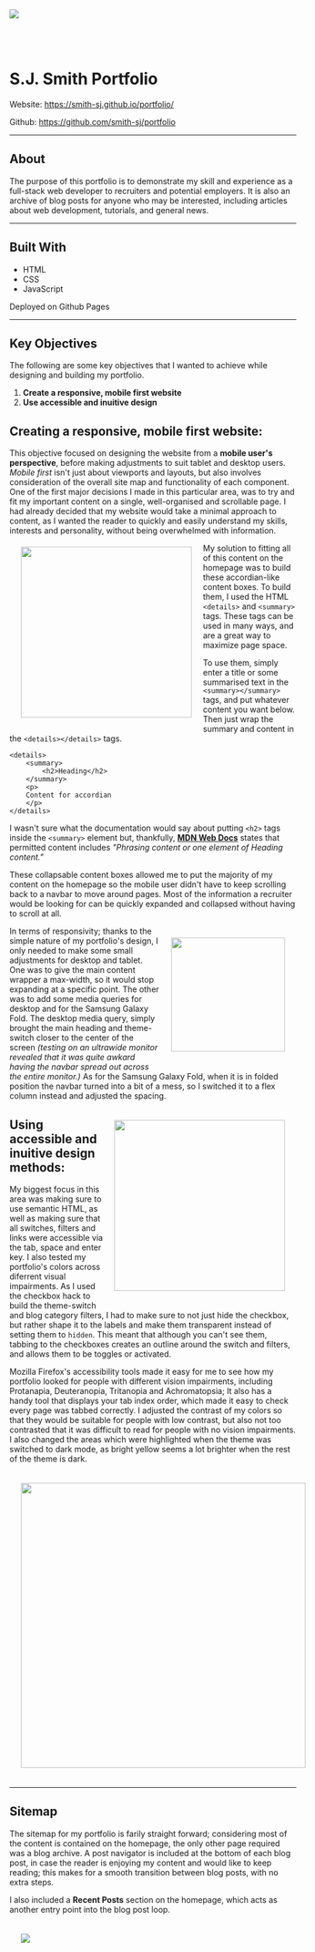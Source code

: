 <img src="./readme-images/hero.png" style="margin-bottom: 50px">

# S.J. Smith Portfolio


Website: https://smith-sj.github.io/portfolio/

Github: https://github.com/smith-sj/portfolio

---

## About

The purpose of this portfolio is to demonstrate my skill and experience as a full-stack web developer to recruiters and potential employers. It is also an archive of blog posts for anyone who may be interested, including articles about web development, tutorials, and general news.

---

## Built With
- HTML
- CSS
- JavaScript

Deployed on Github Pages

---

## Key Objectives

The following are some key objectives that I wanted to achieve while designing and building my portfolio.

1. **Create a responsive, mobile first website**
1. **Use accessible and inuitive design**

## Creating a responsive, mobile first website:

This objective focused on designing the website from a **mobile user's perspective**, before making adjustments to suit tablet and desktop users. *Mobile first* isn't just about viewports and layouts, but also involves consideration of the overall site map and functionality of each component. One of the first major decisions I made in this particular area, was to try and fit my important content on a single, well-organised and scrollable page. I had already decided that my website would take a minimal approach to content, as I wanted the reader to quickly and easily understand my skills, interests and personality, without being overwhelmed with information.
<img align="left" style="margin: 20px" width="300" height="auto" src="./readme-images/accordian_screenshot.png">

My solution to fitting all of this content on the homepage was to build these accordian-like content boxes. To build them, I used the HTML `<details>` and  `<summary>` tags. These tags can be used in many ways, and are a great way to maximize page space. 

To use them, simply enter a title or some summarised text in the `<summary></summary>` tags, and put whatever content you want below. Then just wrap the summary and content in the `<details></details>` tags.

```
<details>
    <summary>
        <h2>Heading</h2>
    </summary>
    <p>
    Content for accordian
    </p>
</details>
```

I wasn't sure what the documentation would say about putting `<h2>` tags inside the `<summary>` element but, thankfully, **[MDN Web Docs](https://developer.mozilla.org/en-US/docs/Web/HTML/Element/summary)** states that permitted content includes *"Phrasing content or one element of Heading content."*

These collapsable content boxes allowed me to put the majority of my content on the homepage so the mobile user didn't have to keep scrolling back to a navbar to move around pages. Most of the information a recruiter would be looking for can be quickly expanded and collapsed without having to scroll at all.

 <img align="right" style="margin: 20px" width="200" height="auto" src="./readme-images/galaxy-fold_screenshot.png">

In terms of responsivity; thanks to the simple nature of my portfolio's design, I only needed to make some small adjustments for desktop and tablet. One was to give the main content wrapper a max-width, so it would stop expanding at a specific point. The other was to add some media queries for desktop and for the Samsung Galaxy Fold. The desktop media query, simply brought the main heading and theme-switch closer to the center of the screen *(testing on an ultrawide monitor revealed that it was quite awkard having the navbar spread out across the entire monitor.)* As for the Samsung Galaxy Fold, when it is in folded position the navbar turned into a bit of a mess, so I switched it to a flex column instead and adjusted the spacing. 

 <img align="right" style="margin: 20px" width="300" height="auto" src="./readme-images/swapped-highlight.png">


## Using accessible and inuitive design methods:

My biggest focus in this area was making sure to use semantic HTML, as well as making sure that all switches, filters and links were accessible via the tab, space and enter key. I also tested my portfolio's colors across diferrent visual impairments. As I used the checkbox hack to build the theme-switch and blog category filters, I had to make sure to not just hide the checkbox, but rather shape it to the labels and make them transparent instead of setting them to `hidden`. This meant that although you can't see them, tabbing to the checkboxes creates an outline around the switch and filters, and allows them to be toggles or activated.

Mozilla Firefox's accessibility tools made it easy for me to see how my portfolio looked for people with different vision impairments, including Protanapia, Deuteranopia, Tritanopia and Achromatopsia; It also has a handy tool that displays your tab index order, which made it easy to check every page was tabbed correctly. I adjusted the contrast of my colors so that they would be suitable for people with low contrast, but also not too contrasted that it was difficult to read for people with no vision impairments. I also changed the areas which were highlighted when the theme was switched to dark mode, as bright yellow seems a lot brighter when the rest of the theme is dark.

 <img style="margin: 20px" width="500" height="auto" src="./readme-images/accessibility.png">

---

## Sitemap

The sitemap for my portfolio is farily straight forward; considering most of the content is contained on the homepage, the only other page required was a blog archive. A post navigator is included at the bottom of each blog post, in case the reader is enjoying my content and would like to keep reading; this makes for a smooth transition between blog posts, with no extra steps.

I also included a **Recent Posts** section on the homepage, which acts as another entry point into the blog post loop.

 <img style="margin: 20px" height="auto" src="./site-map.png">




